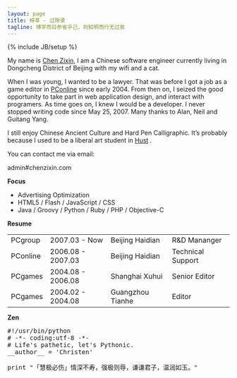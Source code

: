 ```yaml
---
layout: page
title: 梓莘 - 过隙录
tagline: 博学而日参省乎己，则知明而行无过矣
---
```

{% include JB/setup %}

My name is [Chen Zixin](http://chenzixin.com)<sup><span class="glyphicon glyphicon-link" aria-hidden="true"></span></sup>, I am a Chinese software engineer currently living in Dongcheng District of Beijing with my wifi and a cat.

When I was young, I wanted to be a lawyer. That was before I got a job as a game editor in [PConline](http://www.pconline.cn)<sup><span class="glyphicon glyphicon-link" aria-hidden="true"></span></sup> since early 2004. From then on, I seized the good opportunity to take part in web application design, and interact with programers. As time goes on, I knew I would be a developer. I never stopped writing code since May 25, 2007. Many thanks to Alan, Neil and Guitang Yang.

I still enjoy Chinese Ancient Culture and Hard Pen Calligraphic. It’s probably because I used to be a liberal art student in [Hust](http://www.hust.edu.cn)<small>&nbsp;</small><sup><span class="glyphicon glyphicon-link" aria-hidden="true"></span></sup>.

You can contact me via email:

admin#chenzixin.com

__Focus__

* Advertising Optimization
* HTML5 / Flash / JavaScript / CSS
* Java / Groovy / Python / Ruby / PHP / Objective-C

__Resume__

<table class="table-bordered table-striped table-hover" style="margin-bottom:10px">
<tbody>
<tr>
<td>PCgroup</td>
<td>2007.03 - Now</td>
<td>Beijing Haidian</td>
<td>R&amp;D Mananger</td>
</tr>
<tr>
<td>PConline</td>
<td>2006.08 - 2007.03</td>
<td>Beijing Haidian</td>
<td>Technical Support</td>
</tr>
<tr>
<td>PCgames</td>
<td>2004.08 - 2006.08</td>
<td>Shanghai Xuhui</td>
<td>Senior Editor</td>
</tr>
<tr>
<td>PCgames</td>
<td>2004.02 - 2004.08</td>
<td>Guangzhou Tianhe</td>
<td>Editor</td>
</tr>
</tbody>
</table>

__Zen__

<pre class="brush: python">
#!/usr/bin/python
# -*- coding:utf-8 -*-
# Life's pathetic, let's Pythonic.
__author__ = 'Christen'
	 
print "「慧极必伤」情深不寿，强极则辱，谦谦君子，温润如玉。"
</pre>
